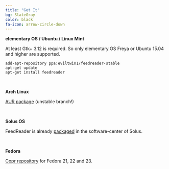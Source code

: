 ```yaml
---
title: "Get It"
bg: SlateGray
color: black
fa-icon: arrow-circle-down
---
```


**elementary OS / Ubuntu / Linux Mint**

At least Gtk+ 3.12 is required. So only elementary OS Freya or Ubuntu 15.04 and higher are supported.

    add-apt-repository ppa:eviltwin1/feedreader-stable
    apt-get update
    apt-get install feedreader


&nbsp;

**Arch Linux**

[AUR package](https://aur.archlinux.org/packages/feedreader-bzr/) (unstable branch!)

&nbsp;

**Solus OS**

FeedReader is already [packaged](https://git.solus-project.com/packages/feedreader/) in the software-center of Solus.

&nbsp;

**Fedora**

[Copr repository](https://copr.fedoraproject.org/coprs/jeanluc/FeedReader/) for Fedora 21, 22 and 23.
